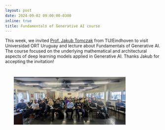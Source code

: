 ```yaml
---
layout: post
date: 2024-09-02 09:00:00-0300
inline: true
title: Fundamentals of Generative AI course
---
```


This week, we invited [Prof. Jakub Tomczak](https://jmtomczak.github.io/) from TU/Eindhoven to visit Universidad ORT Uruguay and lecture about Fundamentals of Generative AI. The course focused on the underlying mathematical and architectural aspects of deep learning models applied in Generative AI. Thanks Jakub for accepting the invitation!



<div class="container-fluid embed-responsive-16by9" style="width:90%;padding:2em">
<img src="/assets/img/tomczak_course.jpg" width="80%"/>
</div>
